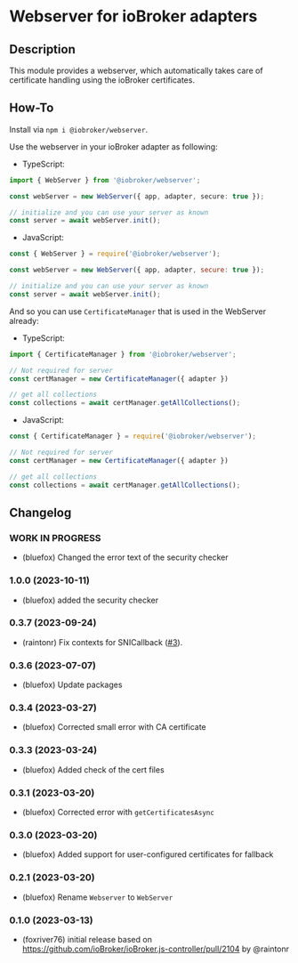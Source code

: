 # Webserver for ioBroker adapters

## Description
This module provides a webserver, which automatically takes care of 
certificate handling using the ioBroker certificates.

## How-To
Install via `npm i @iobroker/webserver`.

Use the webserver in your ioBroker adapter as following:

- TypeScript: 
```typescript
import { WebServer } from '@iobroker/webserver';

const webServer = new WebServer({ app, adapter, secure: true });

// initialize and you can use your server as known
const server = await webServer.init();
```

- JavaScript:
```javascript
const { WebServer } = require('@iobroker/webserver');

const webServer = new WebServer({ app, adapter, secure: true });

// initialize and you can use your server as known
const server = await webServer.init();
```

And so you can use `CertificateManager` that is used in the WebServer already:
- TypeScript:
```typescript
import { CertificateManager } from '@iobroker/webserver';

// Not required for server
const certManager = new CertificateManager({ adapter })

// get all collections
const collections = await certManager.getAllCollections();
```

- JavaScript:
```javascript
const { CertificateManager } = require('@iobroker/webserver');

// Not required for server
const certManager = new CertificateManager({ adapter })

// get all collections
const collections = await certManager.getAllCollections();
```

## Changelog
<!--
  Placeholder for the next version (at the beginning of the line):
  ### **WORK IN PROGRESS**
-->
### **WORK IN PROGRESS**
* (bluefox) Changed the error text of the security checker

### 1.0.0 (2023-10-11)
* (bluefox) added the security checker

### 0.3.7 (2023-09-24)
* (raintonr) Fix contexts for SNICallback ([#3](https://github.com/ioBroker/webserver/issues/3)).

### 0.3.6 (2023-07-07)
* (bluefox) Update packages

### 0.3.4 (2023-03-27)
* (bluefox) Corrected small error with CA certificate

### 0.3.3 (2023-03-24)
* (bluefox) Added check of the cert files

### 0.3.1 (2023-03-20)
* (bluefox) Corrected error with `getCertificatesAsync`

### 0.3.0 (2023-03-20)
* (bluefox) Added support for user-configured certificates for fallback

### 0.2.1 (2023-03-20)
* (bluefox) Rename `Webserver` to `WebServer`

### 0.1.0 (2023-03-13)
* (foxriver76) initial release based on https://github.com/ioBroker/ioBroker.js-controller/pull/2104 by @raintonr
